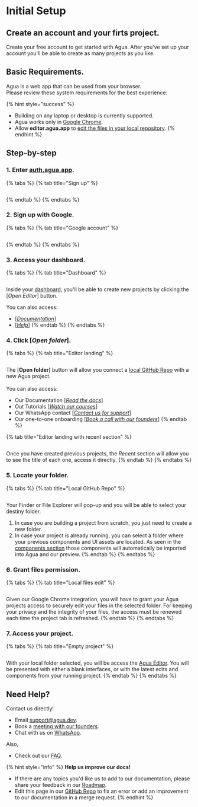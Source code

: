 # Initial Setup

## Create an account and your firts project.

Create your free account to get started with Agua. After you've set up your account you'll be able to create as many projects as you like.



## Basic Requirements.

Agua is a web app that can be used from your browser.\
Please review these system requirements for the best experience:

{% hint style="success" %}
* Building on any laptop or desktop is currently supported.
* Agua works only in [Google Chrome](https://www.google.com/intl/es-419/chrome/).
* Allow **editor.agua.app** to [edit the files in your local repository](initial-setup.md#6.-grant-files-permission.).
{% endhint %}



## Step-by-step

### 1. Enter [auth.agua.app](https://auth.agua.app/signin/).

{% tabs %}
{% tab title="Sign up" %}
<figure><img src="../../.gitbook/assets/auth_agua_app.png" alt=""><figcaption></figcaption></figure>
{% endtab %}
{% endtabs %}

### &#x20;2. Sign up with Google.

{% tabs %}
{% tab title="Google account" %}
<figure><img src="../../.gitbook/assets/accounts_google_com.png" alt=""><figcaption></figcaption></figure>
{% endtab %}
{% endtabs %}

### 3.  Access your dashboard.

{% tabs %}
{% tab title="Dashboard" %}
<figure><img src="../../.gitbook/assets/console_agua_app.png" alt=""><figcaption></figcaption></figure>

Inside your [dashboard](https://console.agua.app/), you'll be able to create new projects by clicking the \[_Open Editor_] button.&#x20;

You can also access:

* \[[_Documentation_](https://docs.agua.dev/)]
* \[[_Help_](https://wa.me/12396883277)]
{% endtab %}
{% endtabs %}

### 4. Click \[_**Open folder**_**].**

{% tabs %}
{% tab title="Editor landing" %}
<figure><img src="../../.gitbook/assets/editor_agua_app.png" alt=""><figcaption></figcaption></figure>

The \[**Open folder]** button will allow you connect a [local GitHub Repo](https://docs.github.com/en/get-started/quickstart/hello-world) with a new Agua project.\
\
You can also access:

* Our Documentation \[[_Read the docs_](https://docs.agua.dev/)]
* Out Tutorials \[[_Watch our courses_](https://www.youtube.com/@aguafordevs)]
* Our WhatsApp contact \[[_Contact us for support_](https://wa.me/12396883277)]
* Our one-to-one onboarding \[[_Book a call with our founders_](https://agua.tools/meetings/developers/onboarding)]
{% endtab %}

{% tab title="Editor landing with recent section" %}
<figure><img src="../../.gitbook/assets/editor_agua_app_recent.png" alt=""><figcaption></figcaption></figure>

Once you have created previous projects, the _Recent_ section will allow you to see the title of each one, access it directly.
{% endtab %}
{% endtabs %}

### 5. Locate your folder.

{% tabs %}
{% tab title="Local GitHub Repo" %}
<figure><img src="../../.gitbook/assets/editor_agua_app_select_folder (1).png" alt=""><figcaption></figcaption></figure>

Your Finder or File Explorer will pop-up and you will be able to select your destiny folder.&#x20;

1. In case you are building a project from scratch, you just need to create a new folder.
2. In case your project is already running, you can select a folder where your previous components and UI assets are located. As seen in the [components section](../../references/components.md) those components will automatically be imported into Agua and our preview.
{% endtab %}
{% endtabs %}

### 6. Grant files permission.

{% tabs %}
{% tab title="Local files edit" %}
<figure><img src="../../.gitbook/assets/editor_agua_app_edit_files_access.png" alt=""><figcaption></figcaption></figure>

Given our Google Chrome integration, you will have to grant your Agua projects access to securely edit your files in the selected folder. For keeping your privacy and the integrity of your files, the access must be renewed each time the project tab is refreshed.
{% endtab %}
{% endtabs %}

### 7. Access your project.

{% tabs %}
{% tab title="Empty project" %}
<figure><img src="../../.gitbook/assets/editor_agua_app_empty_project.png" alt=""><figcaption></figcaption></figure>

With your local folder selected, you will be access the [Agua Editor](https://editor.agua.app/). You will be presented with either a blank interfaces, or with the latest edits and components from your running project.
{% endtab %}
{% endtabs %}



## Need Help?

Contact us directly!

* Email [support@agua.dev](mailto:support@agua.dev).
* Book a [meeting with our founders](https://agua.tools/meetings/developers/onboarding).
* Chat with us on [WhatsApp](https://wa.me/12396883277).

Also,

* Check out our [FAQ](../../help-and-community/faq.md).



{% hint style="info" %}
**Help us improve our docs!**

* If there are any topics you'd like us to add to our documentation, please share your feedback in our [Roadmap](https://roadmap.agua.app/).
* Edit this page in our [GitHub Repo](https://github.com/Agua-for-devs/agua-documentation) to fix an error or add an improvement to our documentation in a merge request.
{% endhint %}
